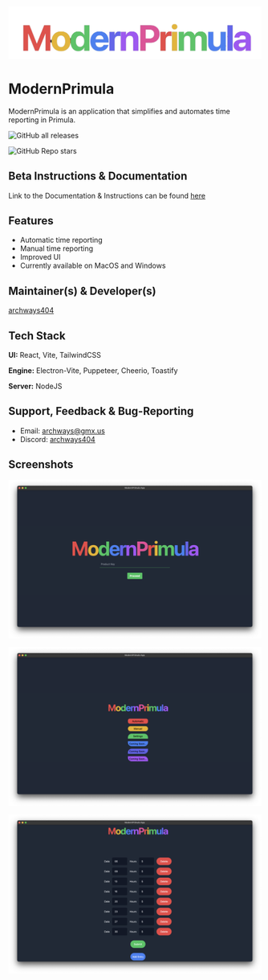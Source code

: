 
![Logo](https://github.com/archways404/ModernPrimulaApp/blob/main/images/image_transparent_all-removebg-preview.png)

# ModernPrimula

ModernPrimula is an application that simplifies and automates time reporting in Primula.
 
![GitHub all releases](https://img.shields.io/github/downloads/archways404/ModernPrimulaApp/total) 

![GitHub Repo stars](https://img.shields.io/github/stars/archways404/ModernPrimulaApp)

## Beta Instructions & Documentation

Link to the Documentation & Instructions can be found [here](https://github.com/archways404/ModernPrimulaApp/blob/main/extras/documentation.md)

## Features

- Automatic time reporting
- Manual time reporting
- Improved UI
- Currently available on MacOS and Windows

## Maintainer(s) & Developer(s)

[archways404](https://www.github.com/archways404)


## Tech Stack

**UI:** React, Vite, TailwindCSS

**Engine:** Electron-Vite, Puppeteer, Cheerio, Toastify

**Server:** NodeJS


## Support, Feedback & Bug-Reporting

- Email: archways@gmx.us 
- Discord: [archways404](https://discord.gg/uvqEsuUVaC)

## Screenshots

![App Screenshot](https://github.com/archways404/ModernPrimulaApp/blob/main/images/Homepage.png)

![App Screenshot](https://github.com/archways404/ModernPrimulaApp/blob/main/images/MainMenu.png)

![App Screenshot](https://github.com/archways404/ModernPrimulaApp/blob/main/images/Dates.png)

